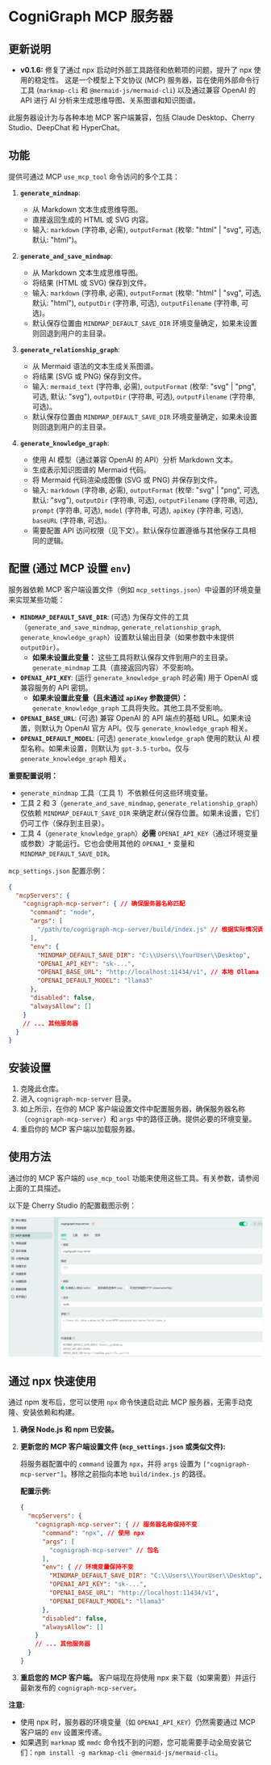 # CogniGraph MCP 服务器

## 更新说明
*   **v0.1.6:** 修复了通过 npx 启动时外部工具路径和依赖项的问题，提升了 npx 使用的稳定性。
这是一个模型上下文协议 (MCP) 服务器，旨在使用外部命令行工具 (`markmap-cli` 和 `@mermaid-js/mermaid-cli`) 以及通过兼容 OpenAI 的 API 进行 AI 分析来生成思维导图、关系图谱和知识图谱。

此服务器设计为与各种本地 MCP 客户端兼容，包括 Claude Desktop、Cherry Studio、DeepChat 和 HyperChat。

## 功能

提供可通过 MCP `use_mcp_tool` 命令访问的多个工具：

1.  **`generate_mindmap`**:
    *   从 Markdown 文本生成思维导图。
    *   直接返回生成的 HTML 或 SVG 内容。
    *   输入: `markdown` (字符串, 必需), `outputFormat` (枚举: "html" | "svg", 可选, 默认: "html")。

2.  **`generate_and_save_mindmap`**:
    *   从 Markdown 文本生成思维导图。
    *   将结果 (HTML 或 SVG) 保存到文件。
    *   输入: `markdown` (字符串, 必需), `outputFormat` (枚举: "html" | "svg", 可选, 默认: "html"), `outputDir` (字符串, 可选), `outputFilename` (字符串, 可选)。
    *   默认保存位置由 `MINDMAP_DEFAULT_SAVE_DIR` 环境变量确定，如果未设置则回退到用户的主目录。

3.  **`generate_relationship_graph`**:
    *   从 Mermaid 语法的文本生成关系图谱。
    *   将结果 (SVG 或 PNG) 保存到文件。
    *   输入: `mermaid_text` (字符串, 必需), `outputFormat` (枚举: "svg" | "png", 可选, 默认: "svg"), `outputDir` (字符串, 可选), `outputFilename` (字符串, 可选)。
    *   默认保存位置由 `MINDMAP_DEFAULT_SAVE_DIR` 环境变量确定，如果未设置则回退到用户的主目录。

4.  **`generate_knowledge_graph`**:
    *   使用 AI 模型（通过兼容 OpenAI 的 API）分析 Markdown 文本。
    *   生成表示知识图谱的 Mermaid 代码。
    *   将 Mermaid 代码渲染成图像 (SVG 或 PNG) 并保存到文件。
    *   输入: `markdown` (字符串, 必需), `outputFormat` (枚举: "svg" | "png", 可选, 默认: "svg"), `outputDir` (字符串, 可选), `outputFilename` (字符串, 可选), `prompt` (字符串, 可选), `model` (字符串, 可选), `apiKey` (字符串, 可选), `baseURL` (字符串, 可选)。
    *   需要配置 API 访问权限（见下文）。默认保存位置遵循与其他保存工具相同的逻辑。

## 配置 (通过 MCP 设置 `env`)

服务器依赖 MCP 客户端设置文件（例如 `mcp_settings.json`）中设置的环境变量来实现某些功能：

*   **`MINDMAP_DEFAULT_SAVE_DIR`**: (可选) 为保存文件的工具（`generate_and_save_mindmap`, `generate_relationship_graph`, `generate_knowledge_graph`）设置默认输出目录（如果参数中未提供 `outputDir`）。
    *   **如果未设置此变量：** 这些工具将默认保存文件到用户的主目录。`generate_mindmap` 工具（直接返回内容）不受影响。
*   **`OPENAI_API_KEY`**: (运行 `generate_knowledge_graph` 时必需) 用于 OpenAI 或兼容服务的 API 密钥。
    *   **如果未设置此变量（且未通过 `apiKey` 参数提供）：** `generate_knowledge_graph` 工具将失败。其他工具不受影响。
*   **`OPENAI_BASE_URL`**: (可选) 兼容 OpenAI 的 API 端点的基础 URL。如果未设置，则默认为 OpenAI 官方 API。仅与 `generate_knowledge_graph` 相关。
*   **`OPENAI_DEFAULT_MODEL`**: (可选) `generate_knowledge_graph` 使用的默认 AI 模型名称。如果未设置，则默认为 `gpt-3.5-turbo`。仅与 `generate_knowledge_graph` 相关。

**重要配置说明：**
*   `generate_mindmap` 工具（工具 1）不依赖任何这些环境变量。
*   工具 2 和 3（`generate_and_save_mindmap`, `generate_relationship_graph`）仅依赖 `MINDMAP_DEFAULT_SAVE_DIR` 来确定*默认*保存位置。如果未设置，它们仍可工作（保存到主目录）。
*   工具 4（`generate_knowledge_graph`）**必需** `OPENAI_API_KEY`（通过环境变量或参数）才能运行。它也会使用其他的 `OPENAI_*` 变量和 `MINDMAP_DEFAULT_SAVE_DIR`。

`mcp_settings.json` 配置示例：

```json
{
  "mcpServers": {
    "cognigraph-mcp-server": { // 确保服务器名称匹配
      "command": "node",
      "args": [
        "/path/to/cognigraph-mcp-server/build/index.js" // 根据实际情况调整路径
      ],
      "env": {
        "MINDMAP_DEFAULT_SAVE_DIR": "C:\\Users\\YourUser\\Desktop",
        "OPENAI_API_KEY": "sk-...",
        "OPENAI_BASE_URL": "http://localhost:11434/v1", // 本地 Ollama 示例
        "OPENAI_DEFAULT_MODEL": "llama3"
      },
      "disabled": false,
      "alwaysAllow": []
    }
    // ... 其他服务器
  }
}
```

## 安装设置

1.  克隆此仓库。
2.  进入 `cognigraph-mcp-server` 目录。
3.  如上所示，在你的 MCP 客户端设置文件中配置服务器，确保服务器名称（`cognigraph-mcp-server`）和 `args` 中的路径正确。提供必要的环境变量。
4.  重启你的 MCP 客户端以加载服务器。

## 使用方法

通过你的 MCP 客户端的 `use_mcp_tool` 功能来使用这些工具。有关参数，请参阅上面的工具描述。

以下是 Cherry Studio 的配置截图示例：

![Cherry Studio 配置截图示例](images/Snipaste_2025-04-29_01-34-31.png)
## 通过 npx 快速使用

通过 npm 发布后，您可以使用 `npx` 命令快速启动此 MCP 服务器，无需手动克隆、安装依赖和构建。

1.  **确保 Node.js 和 npm 已安装。**
2.  **更新您的 MCP 客户端设置文件 (`mcp_settings.json` 或类似文件):**

    将服务器配置中的 `command` 设置为 `npx`，并将 `args` 设置为 `["cognigraph-mcp-server"]`。移除之前指向本地 `build/index.js` 的路径。

    **配置示例:**

    ```json
    {
      "mcpServers": {
        "cognigraph-mcp-server": { // 服务器名称保持不变
          "command": "npx", // 使用 npx
          "args": [
            "cognigraph-mcp-server" // 包名
          ],
          "env": { // 环境变量保持不变
            "MINDMAP_DEFAULT_SAVE_DIR": "C:\\Users\\YourUser\\Desktop",
            "OPENAI_API_KEY": "sk-...",
            "OPENAI_BASE_URL": "http://localhost:11434/v1",
            "OPENAI_DEFAULT_MODEL": "llama3"
          },
          "disabled": false,
          "alwaysAllow": []
        }
        // ... 其他服务器
      }
    }
    ```
3.  **重启您的 MCP 客户端。** 客户端现在将使用 npx 来下载（如果需要）并运行最新发布的 `cognigraph-mcp-server`。

**注意:**
*   使用 npx 时，服务器的环境变量（如 `OPENAI_API_KEY`）仍然需要通过 MCP 客户端的 `env` 设置来传递。
*   如果遇到 `markmap` 或 `mmdc` 命令找不到的问题，您可能需要手动全局安装它们：`npm install -g markmap-cli @mermaid-js/mermaid-cli`。
